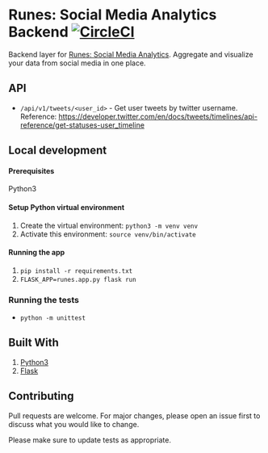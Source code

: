 # Runes: Social Media Analytics Backend   [![CircleCI](https://circleci.com/gh/liashenko/runes-analytics-backend.svg?style=shield)](https://circleci.com/gh/liashenko/runes-analytics-backend)

Backend layer for [Runes: Social Media Analytics](https://github.com/liashenko/runes-analytics). Aggregate and visualize your data from social media in one place.

## API
* `/api/v1/tweets/<user_id>` - Get user tweets by twitter username.  
Reference: https://developer.twitter.com/en/docs/tweets/timelines/api-reference/get-statuses-user_timeline

## Local development
#### Prerequisites
Python3

#### Setup Python virtual environment
1. Create the virtual environment: `python3 -m venv venv`
2. Activate this environment: `source venv/bin/activate`

#### Running the app
1. `pip install -r requirements.txt`
2. `FLASK_APP=runes.app.py flask run`

### Running the tests
* `python -m unittest`

## Built With
1. [Python3](https://www.python.org/download/releases/3.0/)
2. [Flask](https://github.com/pallets/flask)

## Contributing
Pull requests are welcome. For major changes, please open an issue first to discuss what you would like to change.

Please make sure to update tests as appropriate.